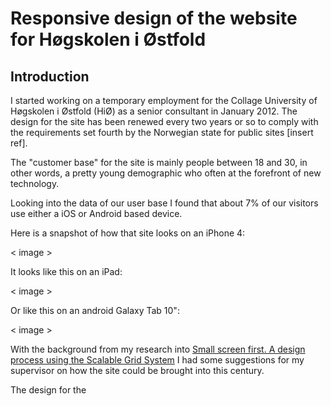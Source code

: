 # Responsive design of the website for Høgskolen i Østfold


## Introduction

I started working on a temporary employment for the Collage University of Høgskolen i Østfold (HiØ) as a senior consultant in January 2012. The design for the site has been renewed every two years or so to comply with the requirements set fourth by the Norwegian state for public sites [insert ref].

The "customer base" for the site is mainly people between 18 and 30, in other words, a pretty young demographic who often at the forefront of new technology.

Looking into the data of our user base I found that about 7% of our visitors use either a iOS or Android based device. 


Here is a snapshot of how that site looks on an iPhone 4:

< image >

It looks like this on an iPad:

< image >

Or like this on an android Galaxy Tab 10":

< image >


With the background from my research into [Small screen first. A design process using the Scalable Grid System](http://nordahl.me/articles/) I had some suggestions for my supervisor on how the site could be brought into this century.




The design for the 